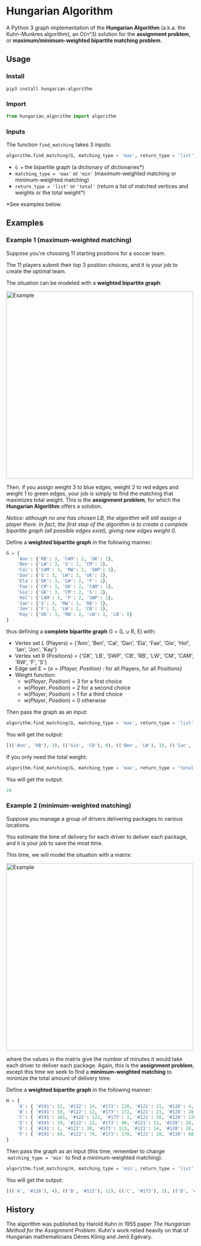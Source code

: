 # Hungarian Algorithm

A Python 3 graph implementation of the **Hungarian Algorithm** (a.k.a. the Kuhn-Munkres algorithm), an O(n^3) solution for the **assignment problem**, or **maximum/minimum-weighted bipartite matching problem**.

## Usage

### Install

```
pip3 install hungarian-algorithm
```

### Import

```python
from hungarian_algorithm import algorithm
```

### Inputs

The function&nbsp;`find_matching` takes 3 inputs:

```python
algorithm.find_matching(G, matching_type = 'max', return_type = 'list')
```

- `G =` the bipartite graph (a dictionary of dictionaries\*)
- `matching_type = 'max'` or `'min'` (maximum-weighted matching or minimum-weighted matching)
- `return_type = 'list'` or `'total'` (return a list of matched vertices and weights or the total weight\*)

\*See examples below.

## Examples

### Example 1 (maximum-weighted matching)

Suppose you're choosing 11 starting positions for a soccer team.

The 11 players submit their top 3 position choices, and it is your job to create the optimal team.

The situation can be modeled with a **weighted bipartite graph**:

<img src="https://github.com/benchaplin/hungarian-algorithm/raw/master/images/soccer_ex.png" alt="Example" width="500"/>

Then, if you assign weight 3 to blue edges, weight 2 to red edges and weight 1 to green edges, your job is simply to find the matching that maximizes total weight. This is the **assignment problem**, for which the **Hungarian Algorithm** offers a solution.

_Notice: although no one has chosen LB, the algorithm will still assign a player there. In fact, the first step of the algorithm is to create a complete bipartite graph (all possible edges exist), giving new edges weight 0._

Define a **weighted bipartite graph** in the following manner:

```python
G = {
	'Ann': {'RB': 3, 'CAM': 2, 'GK': 1},
	'Ben': {'LW': 3, 'S': 2, 'CM': 1},
	'Cal': {'CAM': 3, 'RW': 2, 'SWP': 1},
	'Dan': {'S': 3, 'LW': 2, 'GK': 1},
	'Ela': {'GK': 3, 'LW': 2, 'F': 1},
	'Fae': {'CM': 3, 'GK': 2, 'CAM': 1},
	'Gio': {'GK': 3, 'CM': 2, 'S': 1},
	'Hol': {'CAM': 3, 'F': 2, 'SWP': 1},
	'Ian': {'S': 3, 'RW': 2, 'RB': 1},
	'Jon': {'F': 3, 'LW': 2, 'CB': 1},
	'Kay': {'GK': 3, 'RW': 2, 'LW': 1, 'LB': 0}
}
```

thus defining a **complete bipartite graph** G = (L &#8746; R, E) with:

- Vertex set L (Players) = {'Ann', 'Ben', 'Cal', 'Dan', 'Ela', 'Fae', 'Gio', 'Hol', 'Ian', 'Jon', 'Kay'}
- Vertex set R (Positions) = {'GK', 'LB', 'SWP', 'CB', 'RB', 'LW', 'CM', 'CAM', 'RW', 'F', 'S'}
- Edge set E = {_e_ = _(Player, Position)_ : for all Players, for all Positions}
- Weight function:
  - w(_Player_, _Position_) = 3 for a first choice
  - w(_Player_, _Position_) = 2 for a second choice
  - w(_Player_, _Position_) = 1 for a third choice
  - w(_Player_, _Position_) = 0 otherwise

Then pass the graph as an input:

```python
algorithm.find_matching(G, matching_type = 'max', return_type = 'list' )
```

You will get the output:

```python
[(('Ann', 'RB'), 3), (('Gio', 'CB'), 0), (('Ben', 'LW'), 3), (('Ian', 'RW'), 2), (('Cal', 'CAM'), 3), (('Fae', 'CM'), 3), (('Ela', 'LB'), 0), (('Kay', 'GK'), 3), (('Jon', 'F'), 3), (('Dan', 'S'), 3), (('Hol', 'SWP'), 1)]
```

If you only need the total weight:

```python
algorithm.find_matching(G, matching_type = 'max', return_type = 'total' )
```

You will get the output:

```python
24
```

### Example 2 (minimum-weighted matching)

Suppose you manage a group of drivers delivering packages to various locations.

You estimate the time of delivery for each driver to deliver each package, and it is your job to save the most time.

This time, we will model the situation with a matrix:

<img src="https://github.com/benchaplin/hungarian-algorithm/raw/master/images/delivery_ex.png" alt="Example" width="500"/>

where the values in the matrix give the number of minutes it would take each driver to deliver each package. Again, this is the **assignment problem**, except this time we seek to find a **minimum-weighted matching** to minimize the total amount of delivery time.

Define a **weighted bipartite graph** in the following manner:

```python
H = {
	'A': { '#191': 22, '#122': 14, '#173': 120, '#121': 21, '#128': 4, '#104': 51 },
	'B': { '#191': 19, '#122': 12, '#173': 172, '#121': 21, '#128': 28, '#104': 43 },
	'C': { '#191': 161, '#122': 122, '#173': 2, '#121': 50, '#128': 128, '#104': 39 },
	'D': { '#191': 19, '#122': 22, '#173': 90, '#121': 11, '#128': 28, '#104': 4 },
	'E': { '#191': 1, '#122': 30, '#173': 113, '#121': 14, '#128': 28, '#104': 86 },
	'F': { '#191': 60, '#122': 70, '#173': 170, '#121': 28, '#128': 68, '#104': 104 },
}
```

Then pass the graph as an input (this time, remember to change &nbsp;`matching_type = 'min'` to find a minimum-weighted matching):

```python
algorithm.find_matching(H, matching_type = 'min', return_type = 'list' )
```

You will get the output:

```python
[(('A', '#128'), 4), (('B', '#122'), 12), (('C', '#173'), 2), (('D', '#104'), 4), (('E', '#191'), 1), (('F', '#121'), 28)]
```

## History

The algorithm was published by Harold Kuhn in 1955 paper _The Hungarian Method for the Assignment Problem_. Kuhn's work relied heavily on that of Hungarian mathematicians D&eacute;nes K&#337;nig and Jen&#337; Eg&eacute;vary.
